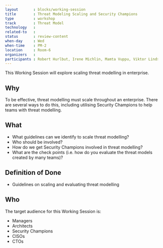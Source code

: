 ```yaml
---
layout       : blocks/working-session
title        : Threat Modeling Scaling and Security Champions
type         : workshop
track        : Threat Model
technology   :
related-to   :
status       : review-content
when-day     : Wed
when-time    : PM-2
location     : Room-6
organizers   :
participants : Robert Hurlbut, Irene Michlin, Mamta Vuppu, Viktor Lindström
---
```


This Working Session will explore scaling threat modelling in enterprise.

## Why

To be effective, threat modelling must scale throughout an enterprise. There are several ways to do this, including utilising Security Champions to help teams with threat modelling.

## What

- What guidelines can we identify to scale threat modelling?
- Who should be involved? 
- How do we get Security Champions involved in threat modelling?
- What are the check points (i.e. how do you evaluate the threat models created by many teams)?

## Definition of Done

- Guidelines on scaling and evaluating threat modelling

## Who

The target audience for this Working Session is:

 -  Managers
 -  Architects
 -  Security Champions
 -  CISOs
 -  CTOs
